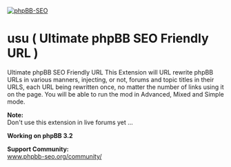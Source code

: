 [![phpBB-SEO](http://www.php-bb.ir/pic/uploads/15303852777391.jpg)](http://www.phpbb-seo.org)

# usu ( Ultimate phpBB SEO Friendly URL )
Ultimate phpBB SEO Friendly URL
This Extension will URL rewrite phpBB URLs in various manners, injecting, or not, forums and topic titles in their URLS, each URL being rewritten once, no matter the number of links using it on the page.
You will be able to run the mod in Advanced, Mixed and Simple mode.

<b>Note:</b><br />
Don't use this extension in live forums yet ...

<b>Working on phpBB 3.2</b>

<b>Support Community:</b>
<br /> www.phpbb-seo.org/community/
